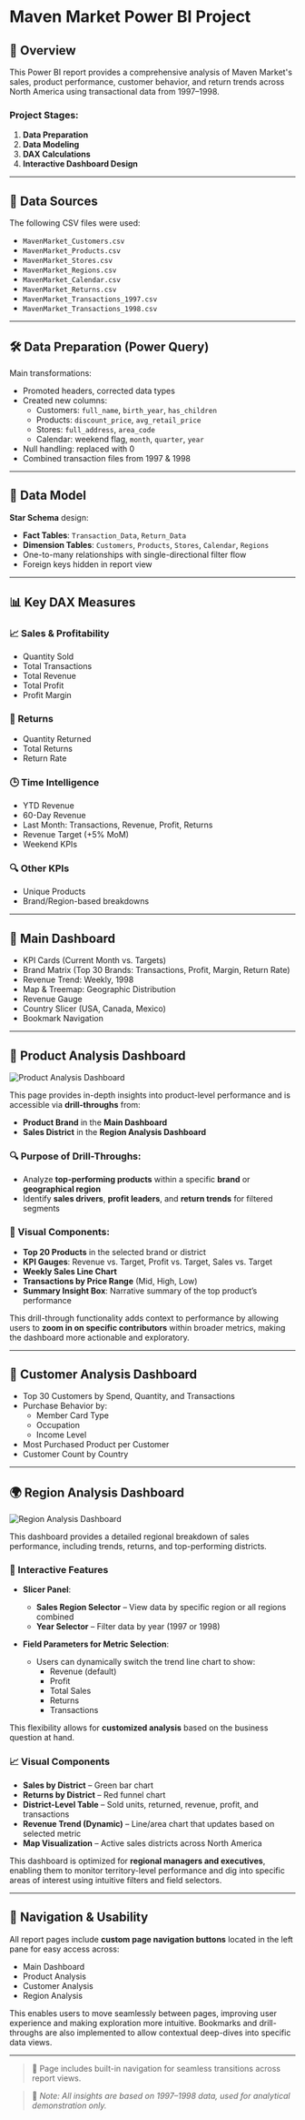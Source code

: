 # Maven Market Power BI Project

## 🧾 Overview

This Power BI report provides a comprehensive analysis of Maven Market's sales, product performance, customer behavior, and return trends across North America using transactional data from 1997–1998.

### Project Stages:
1. **Data Preparation**
2. **Data Modeling**
3. **DAX Calculations**
4. **Interactive Dashboard Design**

---

## 📁 Data Sources

The following CSV files were used:
- `MavenMarket_Customers.csv`
- `MavenMarket_Products.csv`
- `MavenMarket_Stores.csv`
- `MavenMarket_Regions.csv`
- `MavenMarket_Calendar.csv`
- `MavenMarket_Returns.csv`
- `MavenMarket_Transactions_1997.csv`
- `MavenMarket_Transactions_1998.csv`

---

## 🛠️ Data Preparation (Power Query)

Main transformations:
- Promoted headers, corrected data types
- Created new columns:
  - Customers: `full_name`, `birth_year`, `has_children`
  - Products: `discount_price`, `avg_retail_price`
  - Stores: `full_address`, `area_code`
  - Calendar: weekend flag, `month`, `quarter`, `year`
- Null handling: replaced with 0
- Combined transaction files from 1997 & 1998

---

## 🧩 Data Model

**Star Schema** design:
- **Fact Tables**: `Transaction_Data`, `Return_Data`
- **Dimension Tables**: `Customers`, `Products`, `Stores`, `Calendar`, `Regions`
- One-to-many relationships with single-directional filter flow
- Foreign keys hidden in report view

---

## 📊 Key DAX Measures

### 📈 Sales & Profitability
- Quantity Sold
- Total Transactions
- Total Revenue
- Total Profit
- Profit Margin

### 🔁 Returns
- Quantity Returned
- Total Returns
- Return Rate

### 🕒 Time Intelligence
- YTD Revenue
- 60-Day Revenue
- Last Month: Transactions, Revenue, Profit, Returns
- Revenue Target (+5% MoM)
- Weekend KPIs

### 🔍 Other KPIs
- Unique Products
- Brand/Region-based breakdowns

---

## 🧭 Main Dashboard

- KPI Cards (Current Month vs. Targets)
- Brand Matrix (Top 30 Brands: Transactions, Profit, Margin, Return Rate)
- Revenue Trend: Weekly, 1998
- Map & Treemap: Geographic Distribution
- Revenue Gauge
- Country Slicer (USA, Canada, Mexico)
- Bookmark Navigation

---

## 🧪 Product Analysis Dashboard

![Product Analysis Dashboard](ProductAnalysis.png)

This page provides in-depth insights into product-level performance and is accessible via **drill-throughs** from:

- **Product Brand** in the **Main Dashboard**
- **Sales District** in the **Region Analysis Dashboard**

### 🔍 Purpose of Drill-Throughs:
- Analyze **top-performing products** within a specific **brand** or **geographical region**
- Identify **sales drivers**, **profit leaders**, and **return trends** for filtered segments 

### 🧩 Visual Components:
- **Top 20 Products** in the selected brand or district
- **KPI Gauges**: Revenue vs. Target, Profit vs. Target, Sales vs. Target
- **Weekly Sales Line Chart**
- **Transactions by Price Range** (Mid, High, Low)
- **Summary Insight Box**: Narrative summary of the top product’s performance

This drill-through functionality adds context to performance by allowing users to **zoom in on specific contributors** within broader metrics, making the dashboard more actionable and exploratory.


---

## 👥 Customer Analysis Dashboard

- Top 30 Customers by Spend, Quantity, and Transactions
- Purchase Behavior by:
  - Member Card Type
  - Occupation
  - Income Level
- Most Purchased Product per Customer
- Customer Count by Country

---

## 🌍 Region Analysis Dashboard

![Region Analysis Dashboard](RegionAnalysis.png)

This dashboard provides a detailed regional breakdown of sales performance, including trends, returns, and top-performing districts.

### 🧭 Interactive Features

- **Slicer Panel**:
  - **Sales Region Selector** – View data by specific region or all regions combined
  - **Year Selector** – Filter data by year (1997 or 1998)

- **Field Parameters for Metric Selection**:
  - Users can dynamically switch the trend line chart to show:
    - Revenue (default)
    - Profit
    - Total Sales
    - Returns
    - Transactions

This flexibility allows for **customized analysis** based on the business question at hand.

### 📈 Visual Components
- **Sales by District** – Green bar chart
- **Returns by District** – Red funnel chart
- **District-Level Table** – Sold units, returned, revenue, profit, and transactions
- **Revenue Trend (Dynamic)** – Line/area chart that updates based on selected metric
- **Map Visualization** – Active sales districts across North America

This dashboard is optimized for **regional managers and executives**, enabling them to monitor territory-level performance and dig into specific areas of interest using intuitive filters and field selectors.

---

## 🧭 Navigation & Usability

All report pages include **custom page navigation buttons** located in the left pane for easy access across:

- Main Dashboard
- Product Analysis
- Customer Analysis
- Region Analysis

This enables users to move seamlessly between pages, improving user experience and making exploration more intuitive. Bookmarks and drill-throughs are also implemented to allow contextual deep-dives into specific data views.

---

> 🔄 Page includes built-in navigation for seamless transitions across report views.


> 📌 *Note: All insights are based on 1997–1998 data, used for analytical demonstration only.*
